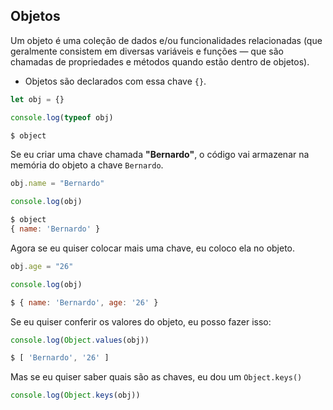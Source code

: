 ## Objetos

Um objeto é uma coleção de dados e/ou funcionalidades relacionadas (que geralmente consistem em diversas variáveis e funções — que são chamadas de propriedades e métodos quando estão dentro de objetos).

- Objetos são declarados com essa chave `{}`.

```javascript
let obj = {} 

console.log(typeof obj)

$ object 
```

Se eu criar uma chave chamada __"Bernardo"__, o código vai armazenar na memória do objeto a chave `Bernardo`.

```javascript
obj.name = "Bernardo"

console.log(obj)

$ object
{ name: 'Bernardo' }
```

Agora se eu quiser colocar mais uma chave, eu coloco ela no objeto.

```javascript
obj.age = "26"

console.log(obj)

$ { name: 'Bernardo', age: '26' }
```

Se eu quiser conferir os valores do objeto, eu posso fazer isso:

```javascript
console.log(Object.values(obj))

$ [ 'Bernardo', '26' ]
```

Mas se eu quiser saber quais são as chaves, eu dou um `Object.keys()`

```javascript
console.log(Object.keys(obj))
```
